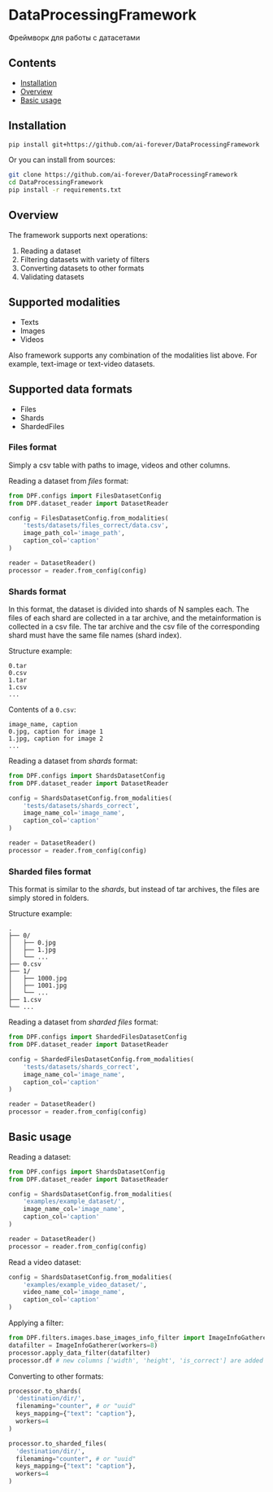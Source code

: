 # DataProcessingFramework

Фреймворк для работы с датасетами
  
## Contents

- [Installation](#installation)
- [Overview](#overview)
- [Basic usage](#basic-usage)

## Installation

```bash
pip install git+https://github.com/ai-forever/DataProcessingFramework
```
Or you can install from sources:
```bash
git clone https://github.com/ai-forever/DataProcessingFramework
cd DataProcessingFramework
pip install -r requirements.txt
```

## Overview

The framework supports next operations:
1. Reading a dataset
2. Filtering datasets with variety of filters
3. Converting datasets to other formats
4. Validating datasets

## Supported modalities

- Texts
- Images
- Videos

Also framework supports any combination of the modalities list above. For example, text-image or text-video datasets.

## Supported data formats

- Files
- Shards
- ShardedFiles

### Files format

Simply a csv table with paths to image, videos and other columns.

Reading a dataset from _files_ format:
```python
from DPF.configs import FilesDatasetConfig
from DPF.dataset_reader import DatasetReader

config = FilesDatasetConfig.from_modalities(
    'tests/datasets/files_correct/data.csv',
    image_path_col='image_path',
    caption_col='caption'
)

reader = DatasetReader()
processor = reader.from_config(config)
```

### Shards format

In this format, the dataset is divided into shards of N samples each. 
The files of each shard are collected in a tar archive, and the metainformation is collected in a csv file. 
The tar archive and the csv file of the corresponding shard must have the same file names (shard index).

Structure example: 
```
0.tar
0.csv
1.tar
1.csv
...
```

Contents of a `0.csv`:
```csv
image_name, caption
0.jpg, caption for image 1
1.jpg, caption for image 2
...
```

Reading a dataset from _shards_ format:
```python
from DPF.configs import ShardsDatasetConfig
from DPF.dataset_reader import DatasetReader

config = ShardsDatasetConfig.from_modalities(
    'tests/datasets/shards_correct',
    image_name_col='image_name',
    caption_col='caption'
)

reader = DatasetReader()
processor = reader.from_config(config)
```

### Sharded files format

This format is similar to the _shards_, but instead of tar archives, the files are simply stored in folders.

Structure example: 
```
.
├── 0/
│   ├── 0.jpg
│   ├── 1.jpg
│   └── ...
├── 0.csv
├── 1/
│   ├── 1000.jpg
│   ├── 1001.jpg
│   └── ...
├── 1.csv
└── ...
```

Reading a dataset from _sharded files_ format:
```python
from DPF.configs import ShardedFilesDatasetConfig
from DPF.dataset_reader import DatasetReader

config = ShardedFilesDatasetConfig.from_modalities(
    'tests/datasets/shards_correct',
    image_name_col='image_name',
    caption_col='caption'
)

reader = DatasetReader()
processor = reader.from_config(config)
```

## Basic usage

Reading a dataset:
```python
from DPF.configs import ShardsDatasetConfig
from DPF.dataset_reader import DatasetReader

config = ShardsDatasetConfig.from_modalities(
    'examples/example_dataset/',
    image_name_col='image_name',
    caption_col='caption'
)

reader = DatasetReader()
processor = reader.from_config(config)
```

Read a video dataset:
```python
config = ShardsDatasetConfig.from_modalities(
    'examples/example_video_dataset/',
    video_name_col='image_name',
    caption_col='caption'
)
```

Applying a filter:
```python
from DPF.filters.images.base_images_info_filter import ImageInfoGatherer
datafilter = ImageInfoGatherer(workers=8)
processor.apply_data_filter(datafilter)
processor.df # new columns ['width', 'height', 'is_correct'] are added
```

Converting to other formats:
```python
processor.to_shards(
  'destination/dir/',
  filenaming="counter", # or "uuid"
  keys_mapping={"text": "caption"},
  workers=4
)
```

```python
processor.to_sharded_files(
  'destination/dir/',
  filenaming="counter", # or "uuid"
  keys_mapping={"text": "caption"},
  workers=4
)
```